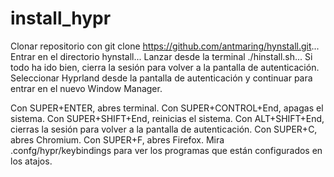 # install_hypr
Clonar repositorio con git clone https://github.com/antmaring/hynstall.git...
Entrar en el directorio hynstall... 
Lanzar desde la terminal ./hinstall.sh...
Si todo ha ido bien, cierra la sesión para volver a la pantalla de autenticación.
Seleccionar Hyprland desde la pantalla de autenticación y continuar para entrar en el nuevo Window Manager.

Con SUPER+ENTER, abres terminal.
Con SUPER+CONTROL+End, apagas el sistema.
Con SUPER+SHIFT+End, reinicias el sistema.
Con ALT+SHIFT+End, cierras la sesión para volver a la pantalla de autenticación.
Con SUPER+C, abres Chromium.
Con SUPER+F, abres Firefox.
Mira .confg/hypr/keybindings para ver los programas que están configurados en los atajos.
